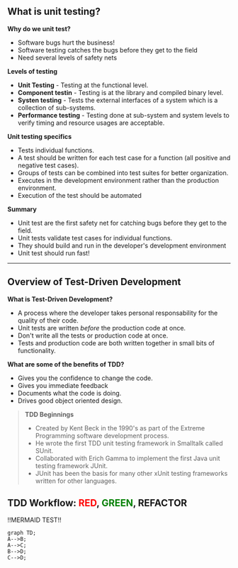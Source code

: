 ## What is unit testing?

**Why do we unit test?**
- Software bugs hurt the business!
- Software testing catches the bugs before they get to the field
- Need several levels of safety nets

**Levels of testing**
- **Unit Testing** - Testing at the functional level.
- **Component testin** - Testing is at the library and compiled binary level.
- **Systen testing** - Tests the external interfaces of a system which is a collection of sub-systems.
- **Performance testing** - Testing done at sub-system and system levels to verify timing and resource usages are acceptable.

**Unit testing specifics**
- Tests individual functions.
- A test should be written for each test case for a function (all positive and negative test cases).
- Groups of tests can be combined into test suites for better organization.
- Executes in the development environment rather than the production environment.
- Execution of the test should be automated

**Summary**
- Unit test are the first safety net for catching bugs before they get to the field.
- Unit tests validate test cases for individual functions.
- They should build and run in the developer's development environment
- Unit test should run fast!
* * *
## Overview of Test-Driven Development
**What is Test-Driven Development?**
- A process where the developer takes personal responsability for the quality of their code.
- Unit tests are written *before* the production code at once.
- Don't write all the tests or production code at once.
- Tests and production code are both written together in small bits of functionality.

**What are some of the benefits of TDD?**
- Gives you the confidence to change the code.
- Gives you immediate feedback
- Documents what the code is doing.
- Drives good object oriented design.

> **TDD Beginnings**
> - Created by Kent Beck in the 1990's as part of the Extreme Programming software development process.
> - He wrote the first TDD unit testing framework in Smalltalk called SUnit.
> - Collaborated with Erich Gamma to implement the first Java unit testing framework JUnit.
> - JUnit has been the basis for many other xUnit testing frameworks written for other languages.

## TDD Workflow: <span style="color:red">RED</span>, <span style="color:green">GREEN</span>, REFACTOR

!!MERMAID TEST!!
```mermaid
graph TD;
A-->B;
A-->C;
B-->D;
C-->D;
```